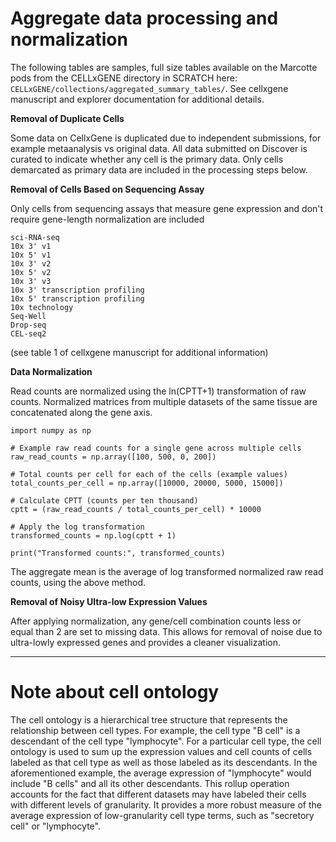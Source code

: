 # Aggregate data processing and normalization

The following tables are samples, full size tables available on the Marcotte pods from the CELLxGENE directory in SCRATCH here: ```CELLxGENE/collections/aggregated_summary_tables/```. See cellxgene manuscript and explorer documentation for additional details. 

**Removal of Duplicate Cells**

Some data on CellxGene is duplicated due to independent submissions, for example metaanalysis vs original data. All data submitted on Discover is curated to indicate whether any cell
is the primary data. Only cells demarcated as primary data are included in the processing steps
below.

**Removal of Cells Based on Sequencing Assay**

Only cells from sequencing assays that measure gene expression and don't require gene-length
normalization are included
```
sci-RNA-seq
10x 3' v1
10x 5' v1
10x 3' v2
10x 5' v2
10x 3' v3
10x 3' transcription profiling
10x 5' transcription profiling
10x technology
Seq-Well
Drop-seq
CEL-seq2
```
(see table 1 of cellxgene manuscript for additional information)

**Data Normalization**

Read counts are normalized using the ln(CPTT+1) transformation of raw counts.
Normalized matrices from multiple datasets of the same tissue are concatenated along the gene
axis.

```
import numpy as np

# Example raw read counts for a single gene across multiple cells
raw_read_counts = np.array([100, 500, 0, 200])

# Total counts per cell for each of the cells (example values)
total_counts_per_cell = np.array([10000, 20000, 5000, 15000])

# Calculate CPTT (counts per ten thousand)
cptt = (raw_read_counts / total_counts_per_cell) * 10000

# Apply the log transformation
transformed_counts = np.log(cptt + 1)

print("Transformed counts:", transformed_counts)
```
The aggregate mean is the average of log transformed normalized raw read counts, using the above method. 

**Removal of Noisy Ultra-low Expression Values**

After applying normalization, any gene/cell combination counts less or equal than 2 are set to
missing data. This allows for removal of noise due to ultra-lowly expressed genes and provides
a cleaner visualization.

_____________________________________________________________________________________________

# Note about cell ontology

The cell ontology is a hierarchical tree structure that represents the relationship between cell
types. For example, the cell type "B cell" is a descendant of the cell type "lymphocyte". For a
particular cell type, the cell ontology is used to sum up the expression values and cell counts of
cells labeled as that cell type as well as those labeled as its descendants. In the aforementioned
example, the average expression of "lymphocyte" would include "B cells" and all its other
descendants.
This rollup operation accounts for the fact that different datasets may have labeled their cells
with different levels of granularity. It provides a more robust measure of the average expression
of low-granularity cell type terms, such as "secretory cell" or "lymphocyte".

